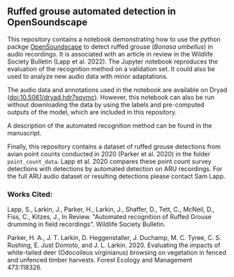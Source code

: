 ## Ruffed grouse automated detection in OpenSoundscape

This repository contains a notebook demonstrating how to use the python packge [OpenSoundscape](opensoundscape.org) to detect ruffed grouse (*Bonasa umbellus*) in audio recordings. It is associated with an article in review in the Wildlife Society Bulletin (Lapp et al. 2022). The Jupyter notebook reproduces the evaluation of the recognition method on a validation set. It could also be used to analyze new audio data with minor adaptations. 

The audio data and annotations used in the notebook are available on Dryad ([doi:10.5061/dryad.hdr7sqvmc](https://doi.org/10.5061/dryad.hdr7sqvmc)). However, this notebook can also be run without downloading the data by using the labels and pre-computed outputs of the model, which are included in this repository. 

A description of the automated recognition method can be found in the manuscript. 

Finally, this repository contains a dataset of ruffed grouse detections from avian point counts conducted in 2020 (Parker et al. 2020) in the folder `point_count_data`. Lapp et al. 2020 compares these point count survey detections with detections by automated detection on ARU recordings. For the full ARU audio dataset or resulting detections please contact Sam Lapp. 

### Works Cited:

Lapp, S., Larkin, J., Parker, H., Larkin, J., Shaffer, D., Tett, C., McNeil, D., Fiss, C., Kitzes, J., In Review. "Automated recognition of Ruffed Grouse drumming in field recordings".  Wildlife Society Bulletin. 

Parker, H. A., J. T. Larkin, D. Heggenstaller, J. Duchamp, M. C. Tyree, C. S. Rushing, E. Just Domoto, and J. L. Larkin. 2020. Evaluating the impacts of white-tailed deer (Odocoileus virginianus) browsing on vegetation in fenced and unfenced timber harvests. Forest Ecology and Management 473:118326.
